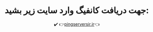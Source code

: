 <!DOCTYPE html>
<html lang="fa">
<head>
    <meta charset="UTF-8">
    <meta name="viewport" content="width=device-width, initial-scale=1.0">
</head>
<body>
    <div align="center">
        <h1>جهت دریافت کانفیگ وارد سایت زیر بشید:</h1>✔️
        👉<a href="https://pingserversir.ir">pingserversir.ir</a>👈
    </div>
</body>
</html>
